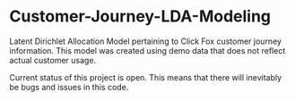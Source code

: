 # Customer-Journey-LDA-Modeling
Latent Dirichlet Allocation Model pertaining to Click Fox customer journey information. This model was created using demo data that does not reflect actual customer usage.

Current status of this project is open. This means that there will inevitably be bugs and issues in this code.
